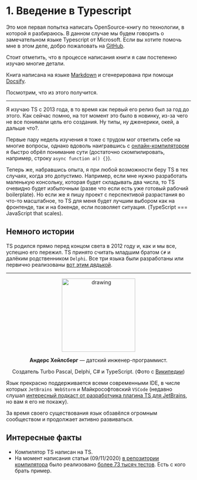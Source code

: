 # 1. Введение в Typescript

Это моя первая попытка написать OpenSource-книгу по технологии, в которой я разбираюсь. В данном случае мы будем говорить о замечательном языке Typescript от Microsoft. Если вы хотите помочь мне в этом деле, добро пожаловать на [GitHub](https://github.com/Serabass/ts-book).

Стоит отметить, что в процессе написания книги я сам постепенно изучаю многие детали.

Книга написана на языке [Markdown](https://ru.wikipedia.org/wiki/Markdown) и сгенерирована при помощи [Docsify](https://docsify.js.org/#/).

Посмотрим, что из этого получится.

---

Я изучаю TS с 2013 года, в то время как первый его релиз был за год до этого. Как сейчас помню, на тот момент это было в новинку, из-за чего не все понимали цель его создания. Ну типы, ну дженерики, окей, а дальше что?.

Первые пару недель изучения я тоже с трудом мог ответить себе на многие вопросы, однако вдоволь наигравшись с [онлайн-компилятором](http://www.typescriptlang.org/play/index.html) я быстро обрёл понимание сути (достаточно скомпилировать, например, строку `async function a() {}`).

Теперь же, набравшись опыта, я при любой возможности беру TS в тех случаях, когда это допустимо. Например, если мне нужно разработать маленькую консольку, которая будет складывать два числа, то TS очевидно будет избыточным (разве что если есть уже готовый рабочий boilerplate). Но если же я пишу проект с перспективой разрастания во что-то масштабное, то TS для меня будет лучшим выбором как на фронтенде, так и на бэкенде, если позволяет ситуация. (TypeScript === JavaScript that scales).

## Немного истории
TS родился прямо перед концом света в 2012 году и, как и мы все, успешно его пережил.
TS принято считать младшим братом `C#` и далёким родственником `Delphi`. Все три языка были разработаны или первично реализованы [вот этим дядькой](https://ru.wikipedia.org/wiki/%D0%A5%D0%B5%D0%B9%D0%BB%D1%81%D0%B1%D0%B5%D1%80%D0%B3,_%D0%90%D0%BD%D0%B4%D0%B5%D1%80%D1%81).

---

<center>
<img src="_media\Anders_Hejlsberg.jpg" alt="drawing" width="200"/>

**Андерс Хейлсберг** — датский инженер-программист.

Создатель Turbo Pascal, Delphi, C# и TypeScript. (Фото с [Википедии](https://ru.wikipedia.org/wiki/%D0%A5%D0%B5%D0%B9%D0%BB%D1%81%D0%B1%D0%B5%D1%80%D0%B3,_%D0%90%D0%BD%D0%B4%D0%B5%D1%80%D1%81))

</center>


Язык прекрасно поддерживается всеми современными IDE, в числе которых `JetBrains WebStorm` и Майкрософтовский `VSCode` (недавно слушал [интересный подкаст от разработчика плагина TS для JetBrains](https://medium.com/devschacht/devschacht-61-75ac8fd58960), но вам я его не покажу).

За время своего существования язык обзавёлся огромным сообществом и продолжает активно развиваться. 

## Интересные факты
* Компилятор TS написан на TS.
* На момент написания статьи (09/11/2020) [в репозитории компилятора](https://github.com/Microsoft/TypeScript) было реализовано [более 73 тысяч тестов](https://travis-ci.org/github/microsoft/TypeScript/jobs/742383268#L382).
Есть с кого брать пример.


